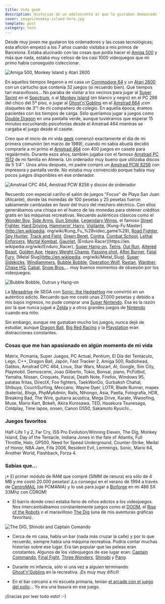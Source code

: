 ```yaml
---
title: Vida geek
description: Historias de un adolescente al que le gustaban demasiado los videojuegos
cover: images/monkey-island-hero.jpg
template: post
category: tech
---
```


Desde muy joven me gustaron los ordenadores y las cosas tecnológicas; esta afición empezó a los 7 años cuando visitaba a mis primos de Barcelona. Estaba alucinado con las cosas que podía hacer el [Amiga 500](https://es.wikipedia.org/wiki/Commodore_Amiga_500) y más que nada, estaba muy celoso de los casi 1000 videojuegos que mi primo había conseguido coleccionar.

![](/blog/geek-life/images/1.jpg "Amiga 500, Monkey Island y Atari 2600")

En aquellos tiempos llegaron a mi casa un [Commodore 64](http://es.wikipedia.org/wiki/Commodore_64) y un [Atari 2600](http://es.wikipedia.org/wiki/Atari_2600) con un cartucho que contenía 32 juegos (si recuerdo bien). Qué tiempos tan maravillosos... No paraba de visitar a los vecinos para jugar al [Super Sprint](http://en.wikipedia.org/wiki/Super_Sprint) en el [Spectrum](https://es.wikipedia.org/wiki/Sinclair_ZX_Spectrum), o al [Monkey Island](https://es.wikipedia.org/wiki/The_Secret_of_Monkey_Island) (en blanco y negro) en el PC 286 del chico del 5º piso, o jugar al [Ghost'n'Goblins](http://en.wikipedia.org/wiki/Ghosts_%27n_Goblins) en el [Amstrad 664](https://es.wikipedia.org/wiki/Amstrad_CPC) ¡con disquetes de 3"! de mi compañero de colegio. En aquella época, éramos pacientes con los tiempos de carga. Sólo queríamos jugar a juegos como [Double Dragon](https://es.wikipedia.org/wiki/Double_Dragon) en una pantalla verde, aunque tuviéramos que esperar 15 minutos escuchando psicofonías desde el Amstrad 464 mientras se cargaba el juego desde el casete.

Creo que el inicio de mi vida [geek](https://es.wikipedia.org/wiki/Geek) comenzó exactamente el día de mi primera comunión (en marzo de 1989), cuando mi sabia abuela decidió comprarle a mi primo el [Amstrad 464](http://es.wikipedia.org/wiki/Amstrad_464) con 400 juegos en casete para regalármelo. Durante esos años, también jugaba con el famoso [Amstrad PC 1512](https://es.wikipedia.org/wiki/Amstrad_PC1512) de mi familia en Almería. Un ordenador muy bueno que utilizaba discos de 5 1/4''. Unos años después, mi padre compró un [Amstrad PCW 8256](https://es.wikipedia.org/wiki/Amstrad_PCW) con impresora y pantalla verde. No estaba muy convencido porque había muy pocos juegos disponibles en ese ordenador.

![](/blog/geek-life/images/2.jpg "Amstrad CPC 464, Amstrad PCW 8256 y discos de ordenador")

Recuerdo con especial cariño el salón de juegos "Focus" de Playa San Juan (Alicante), donde las monedas de 100 pesetas y 25 pesetas fueron sabiamente cambiadas en favor del truco del mechero eléctrico. Con ellos generábamos una chispa en el hueco de las monedas para obtener créditos gratis en las máquinas recreativas. Recuerdo auténticos clásicos como el [Wonder Boy](http://en.wikipedia.org/wiki/Wonder_Boy_%28Arcade%29), [Side Arms](http://en.wikipedia.org/wiki/Side_Arms), [Gun Smoke](http://en.wikipedia.org/wiki/Gun.Smoke), [Legendary Wings](http://en.wikipedia.org/wiki/Legendary_Wings), el famoso [Street Fighter](http://en.wikipedia.org/wiki/Street_Fighter_%28series%29), [Hard Driving](https://en.wikipedia.org/wiki/Hard_Drivin%27), [Hammerin' Harry](https://en.wikipedia.org/wiki/Hammerin%27_Harry), [Vigilante](https://en.wikipedia.org/wiki/Vigilante_(video_game)), [Kung-Fu Master](http://en.wikipedia. org/wiki/Kung_Fu_%28video_game%29), [Road Fighter](http://en.wikipedia.org/wiki/Road_Fighter), [Spy Hunter](http://en.wikipedia.org/wiki/Spy_Hunter), [Track and Field](https://en.wikipedia.org/wiki/Track_%26_Field_(video_game)), [Green Beret](https://en.wikipedia.org/wiki/Rush%27n_Attack), [Contra](http://en.wikipedia.org/wiki/Contra_%28arcade_game%29), [Combat School](https://en.wikipedia.org/wiki/Combat_School), [Lethal Enforcers](http://en.wikipedia.org/wiki/Lethal_Enforcers), [Mortal Kombat](http://en.wikipedia.org/wiki/Mortal_Kombat_%28video_game%29), [Gaunlet](http://en.wikipedia.org/wiki/Gauntlet_%28arcade_game%29), [Enduro Racer](https://en. wikipedia.org/wiki/Enduro_Racer), [Super Hang-on](https://en.wikipedia.org/wiki/Super_Hang-On), [Tetris](https://en.wikipedia.org/wiki/Tetris), [Out Run](http://en.wikipedia.org/wiki/Out_Run), [Altered Beast](http://en.wikipedia.org/wiki/Altered_Beast), [Golden Axe](http://en.wikipedia.org/wiki/Golden_Axe), [Heavy Weight Champ](https://en.wikipedia.org/wiki/Heavyweight_Champ), [Passing shot](https://www.arcade-museum.com/game_detail.php?game_id=8986), [After Burner](http://en.wikipedia.org/wiki/After_Burner), [Fatal Fury](http://en.wikipedia.org/wiki/Fatal_Fury), [Metal Slug](http://en.wikipedia. org/wiki/Metal_Slug), [Super Sidekicks](https://en.wikipedia.org/wiki/Super_Sidekicks_(video_game)), [Windjammers](https://en.wikipedia.org/wiki/Windjammers_(video_game)), [Bubble Bobble](http://en.wikipedia.org/wiki/Bubble_Bobble), [Operation Wolf](http://en.wikipedia.org/wiki/Operation_Wolf), [Rastan](http://en.wikipedia.org/wiki/Rastan_Saga), [Wardner](https://en.wikipedia.org/wiki/Wardner_(video_game)), [Chase HQ](http://en.wikipedia.org/wiki/Chase_HQ), [Cabal](http://en.wikipedia.org/wiki/Cabal_%28arcade_game%29), [Snow Bros](http://en.wikipedia.org/wiki/Snow_Bros),... muy buenos momentos de obsesión por los videojuegos.

![](/blog/geek-life/images/3.jpg "Bubble Bobble, Outrun y Hang-on")

La [Megadrive](https://es.wikipedia.org/wiki/Mega_Drive) de SEGA con [Sonic: the HedgeHog](https://es.wikipedia.org/wiki/Sonic_the_Hedgehog_(videojuego_de_1991)) me convirtió en un auténtico adicto. Recuerdo que me costó unas 27.000 pesetas y debido a mis bajos ingresos, no pude comprar una [Super Nintendo](https://es.wikipedia.org/wiki/Super_Nintendo). Esa es la razón por la que nunca jugué a [Zelda](http://es.wikipedia.org/wiki/The_Legend_of_Zelda) y a otros grandes juegos de [Nintendo](http://es.wikipedia.org/wiki/Nintendo) cuando era niño.

Sin embargo, aunque me gustaban mucho los juegos, nunca dejé de estudiar, aunque [Dragon Ball](http://es.wikipedia.org/wiki/Dragon_Ball), [Big Red Racing](https://es.wikipedia.org/wiki/Big_Red_Racing) y la [Playstation](http://es.wikipedia.org/wiki/PlayStation) eran distracciones constantes.

### Cosas que me han apasionado en algún momento de mi vida

Matrix, Pcmania, Super Juegos, PC Actual, Pentium, El Día del Tentáculo, Lego, C++, Dragon Ball, Japón, Fast Tracker 2, Amiga 500, Radiohead, Gatitos, Amstrad CPC 464, Linux, Star Wars, Mozart, AI, Google, Sim City, Playmobil. Demoscene, Joao Gilberto, Tokio, Bonsai, piano, PcFútbol, Yamaha, Nissan, Croquets, Pascal, Death Note, Firefox, Windows 95, patatas fritas, DirectX, Foo fighters, TaekWonDo, Gurbaksh Chahal, Shibuya, CouchSurfing, Meccano, Wayne Dyer, LOTR, Blade Runner, mapex (batería), Blogs, PhpMyAdmin, Rails, Nihongo, Asia, Paella, Fotografía, HDR, Breaking Bad, The Wire, guitarra acústica, Mega Drive, Karate, Wwoofing, Muse, Mario Kart, Bokeh, Akira Kurosawa, TED, Hasekura Tsunesaga, Coldplay, Time lapse, onsen, Canon D550, Sakamoto Ryuichi...

### Juegos favoritos

Half-Life 1 y 2, Far Cry, ISS Pro Evolution/Winning Eleven, The Dig, Monkey Island, Day of the Tentacle, Indiana Jones in the fate of Atlantis, Full Throttle, Halo, GP500, Need for Speed Underground, Counter-Strike, Medal of Honor, NBA Jam, Fifa 2006, Resident Evil, Lemmings, Sonic, Mario 64, Another World, Flashback, Forza 4.

### Sabías que...

¡* El primer módulo de RAM que compré (SIMM de ranura) era sólo de 4 MB y me costó 20.000 pesetas! ¡Lo conseguí en el verano de 1994 a través de [CentroMAIL](http://www.centromail.es) (de PCMANIA) y lo usé para jugar a [Bioforge](http://en.wikipedia.org/wiki/Bioforge) en mi 486 SX 33Mhz con CDROM!

* El barrio donde crecí estaba lleno de niños adictos a los videojuegos. Nos intercambiábamos constantemente juegos como el [DOOM](https://es.wikipedia.org/wiki/Doom_(videojuego_de_1993)), el [Rise of the Robots](http://es.wikipedia.org/wiki/Rise_of_the_Robots) o el maravilloso [The Dig](http://es.wikipedia.org/wiki/The_Dig) (una de mis aventuras gráficas favoritas).

![](/blog/geek-life/images/4.jpg "The DIG, Shinobi and Captain Comando")

* Cerca de mi casa, había un bar (nada más cruzar la calle) y por lo que recuerdo, siempre había una máquina recreativa. Podría contar muchas historias sobre ese lugar. Era tan popular que las peleas eran constantes. Algunos de los videojuegos de ese lugar eran: [Captain Commando](https://es.wikipedia.org/wiki/Captain_Commando_(videojuego)), [Final Fight](https://es.wikipedia.org/wiki/Anexo:Personajes_de_Final_Fight), [Three Wonders](https://es.wikipedia.org/wiki/Three_Wonders), [Shinobi](https://es.wikipedia.org/wiki/Shinobi_(serie)) y [Pang](https://es.wikipedia.org/wiki/Pang).

* Durante mi infancia, sólo vi una vez a alguien terminando [Ghost'n'Goblins](http://en.wikipedia.org/wiki/Ghosts'n_Goblins) en la recreativa. ¡Es muy muy difícil!

* En el bar cercano a mi escuela primaria, tenían [el arcade con el juego del pollo](https://es.wikipedia.org/wiki/The_New_Zealand_Story)... Yo era una basura en ese juego.

¡Gracias por leer todo esto! :-)